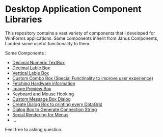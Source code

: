 # Desktop Application Component Libraries
This repository contains a vast variety of components that I developed for WinForms applications. Some components inherit from Janus Components, I added some useful functionality to them.

Some Components :

- [Decimal Numeric TextBox]()
- [Decimal Lable Box]()
- [Vertical Lable Box]()
- [Custom Combo Box (Special Functinality to improve user experience)]()
- [Fetching Hardware information]()
- [Image Preview Box]()
- [Keyboard and Mouse Hooking]()
- [Custom Message Box Dialog]()
- [Create Dialog Box to printing every DataGrid]()
- [Dialog Box to Generate Connection String]()
- [Secial Rendering for Menus]()
- ...

Feel free to asking question.
